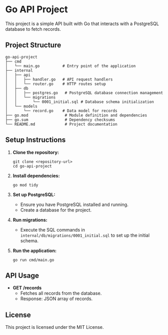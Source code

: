 # Go API Project

This project is a simple API built with Go that interacts with a PostgreSQL database to fetch records. 

## Project Structure

```
go-api-project
├── cmd
│   └── main.go          # Entry point of the application
├── internal
│   ├── api
│   │   ├── handler.go   # API request handlers
│   │   └── router.go    # HTTP routes setup
│   ├── db
│   │   ├── postgres.go   # PostgreSQL database connection management
│   │   └── migrations
│   │       └── 0001_initial.sql # Database schema initialization
│   └── models
│       └── record.go    # Data model for records
├── go.mod                # Module definition and dependencies
├── go.sum                # Dependency checksums
└── README.md             # Project documentation
```

## Setup Instructions

1. **Clone the repository:**
   ```
   git clone <repository-url>
   cd go-api-project
   ```

2. **Install dependencies:**
   ```
   go mod tidy
   ```

3. **Set up PostgreSQL:**
   - Ensure you have PostgreSQL installed and running.
   - Create a database for the project.

4. **Run migrations:**
   - Execute the SQL commands in `internal/db/migrations/0001_initial.sql` to set up the initial schema.

5. **Run the application:**
   ```
   go run cmd/main.go
   ```

## API Usage

- **GET /records**
  - Fetches all records from the database.
  - Response: JSON array of records.

## License

This project is licensed under the MIT License.